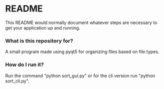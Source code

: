 # README #
This README would normally document whatever steps are necessary to get your application up and running.

### What is this repository for? ###
A small program made using pyqt5 for organizing files based on file types.

### How do I run it? ###
Run the command "python sort_gui.py" or for the cli version run "python sort_cli.py".